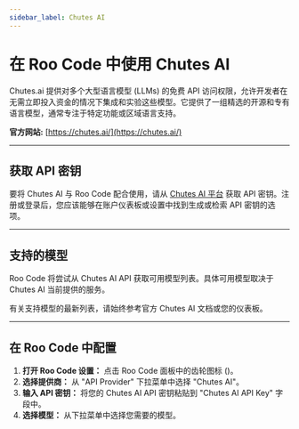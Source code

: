 ```yaml
---
sidebar_label: Chutes AI
---
```


# 在 Roo Code 中使用 Chutes AI

Chutes.ai 提供对多个大型语言模型 (LLMs) 的免费 API 访问权限，允许开发者在无需立即投入资金的情况下集成和实验这些模型。它提供了一组精选的开源和专有语言模型，通常专注于特定功能或区域语言支持。

**官方网站:** [https://chutes.ai/](https://chutes.ai/)

---

## 获取 API 密钥

要将 Chutes AI 与 Roo Code 配合使用，请从 [Chutes AI 平台](https://chutes.ai/) 获取 API 密钥。注册或登录后，您应该能够在账户仪表板或设置中找到生成或检索 API 密钥的选项。

---

## 支持的模型

Roo Code 将尝试从 Chutes AI API 获取可用模型列表。具体可用模型取决于 Chutes AI 当前提供的服务。

有关支持模型的最新列表，请始终参考官方 Chutes AI 文档或您的仪表板。

---

## 在 Roo Code 中配置

1.  **打开 Roo Code 设置：** 点击 Roo Code 面板中的齿轮图标 (<Codicon name="gear" />)。
2.  **选择提供商：** 从 "API Provider" 下拉菜单中选择 "Chutes AI"。
3.  **输入 API 密钥：** 将您的 Chutes AI API 密钥粘贴到 "Chutes AI API Key" 字段中。
4.  **选择模型：** 从下拉菜单中选择您需要的模型。